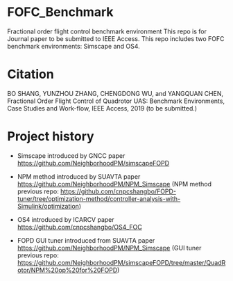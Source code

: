 # FOFC_Benchmark
Fractional order flight control benchmark environment
This repo is for Journal paper to be submitted to IEEE Access.
This repo includes two FOFC benchmark environments: Simscape and OS4.

# Citation
BO SHANG, YUNZHOU ZHANG, CHENGDONG WU, and YANGQUAN CHEN, Fractional Order Flight Control of Quadrotor UAS: Benchmark Environments, Case Studies and Work-flow, IEEE Access, 2019 (to be submitted.)

# Project history
* Simscape introduced by GNCC paper
https://github.com/NeighborhoodPM/simscapeFOPD
* NPM method introduced by SUAVTA paper
https://github.com/NeighborhoodPM/NPM_Simscape
(NPM method previous repo: https://github.com/cnpcshangbo/FOPD-tuner/tree/optimization-method/controller-analysis-with-Simulink/optimization)
* OS4 introduced by ICARCV paper
https://github.com/cnpcshangbo/OS4_FOC

* FOPD GUI tuner introduced from SUAVTA paper
https://github.com/NeighborhoodPM/NPM_Simscape
(GUI tuner previous repo: https://github.com/NeighborhoodPM/simscapeFOPD/tree/master/QuadRotor/NPM%20op%20for%20FOPD)
